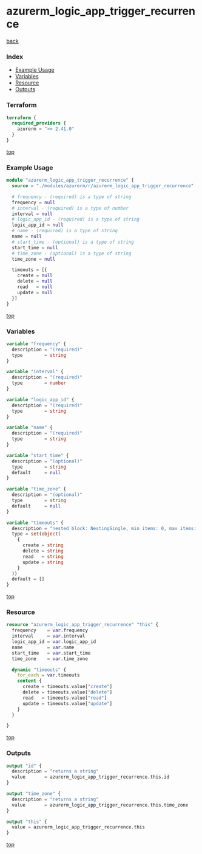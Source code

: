 # azurerm_logic_app_trigger_recurrence

[back](../azurerm.md)

### Index

- [Example Usage](#example-usage)
- [Variables](#variables)
- [Resource](#resource)
- [Outputs](#outputs)

### Terraform

```terraform
terraform {
  required_providers {
    azurerm = ">= 2.41.0"
  }
}
```

[top](#index)

### Example Usage

```terraform
module "azurerm_logic_app_trigger_recurrence" {
  source = "./modules/azurerm/r/azurerm_logic_app_trigger_recurrence"

  # frequency - (required) is a type of string
  frequency = null
  # interval - (required) is a type of number
  interval = null
  # logic_app_id - (required) is a type of string
  logic_app_id = null
  # name - (required) is a type of string
  name = null
  # start_time - (optional) is a type of string
  start_time = null
  # time_zone - (optional) is a type of string
  time_zone = null

  timeouts = [{
    create = null
    delete = null
    read   = null
    update = null
  }]
}
```

[top](#index)

### Variables

```terraform
variable "frequency" {
  description = "(required)"
  type        = string
}

variable "interval" {
  description = "(required)"
  type        = number
}

variable "logic_app_id" {
  description = "(required)"
  type        = string
}

variable "name" {
  description = "(required)"
  type        = string
}

variable "start_time" {
  description = "(optional)"
  type        = string
  default     = null
}

variable "time_zone" {
  description = "(optional)"
  type        = string
  default     = null
}

variable "timeouts" {
  description = "nested block: NestingSingle, min items: 0, max items: 0"
  type = set(object(
    {
      create = string
      delete = string
      read   = string
      update = string
    }
  ))
  default = []
}
```

[top](#index)

### Resource

```terraform
resource "azurerm_logic_app_trigger_recurrence" "this" {
  frequency    = var.frequency
  interval     = var.interval
  logic_app_id = var.logic_app_id
  name         = var.name
  start_time   = var.start_time
  time_zone    = var.time_zone

  dynamic "timeouts" {
    for_each = var.timeouts
    content {
      create = timeouts.value["create"]
      delete = timeouts.value["delete"]
      read   = timeouts.value["read"]
      update = timeouts.value["update"]
    }
  }

}
```

[top](#index)

### Outputs

```terraform
output "id" {
  description = "returns a string"
  value       = azurerm_logic_app_trigger_recurrence.this.id
}

output "time_zone" {
  description = "returns a string"
  value       = azurerm_logic_app_trigger_recurrence.this.time_zone
}

output "this" {
  value = azurerm_logic_app_trigger_recurrence.this
}
```

[top](#index)